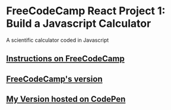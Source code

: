 # FreeCodeCamp React Project 1: Build a Javascript Calculator

A scientific calculator coded in Javascript

## [Instructions on FreeCodeCamp](https://www.freecodecamp.org/challenges/build-a-javascript-calculator)

## [FreeCodeCamp's version](https://codepen.io/freeCodeCamp/full/rLJZrA)

## [My Version hosted on CodePen](https://codepen.io/leonard92/full/JRdpyg/)
